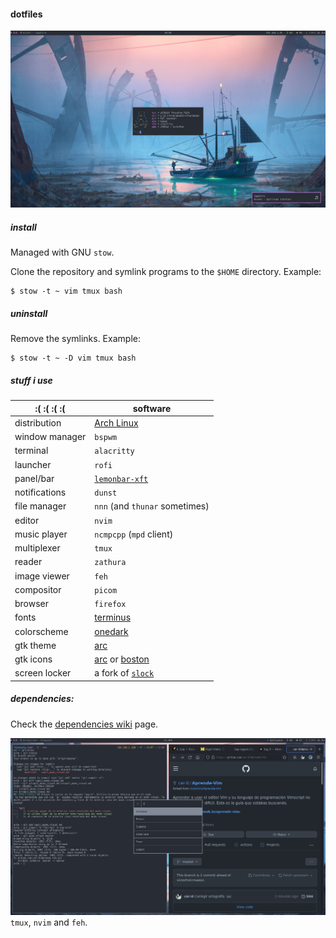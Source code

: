 #### dotfiles

![1](./.img/1.png)

##### install

Managed with GNU `stow`.

Clone the repository and symlink programs to the `$HOME` directory. Example:

```
$ stow -t ~ vim tmux bash
```

##### uninstall

Remove the symlinks. Example:

```
$ stow -t ~ -D vim tmux bash
```

##### stuff i use

| :( :( :( :(  | software                          |
|--------------|-----------------------------------|
|distribution  |[Arch Linux](https://archlinux.org)|
|window manager|`bspwm`|
|terminal      |`alacritty`|
|launcher      |`rofi`|
|panel/bar     |[`lemonbar-xft`](https://github.com/krypt-n/bar)|
|notifications |`dunst`|
|file manager  |`nnn` (and `thunar` sometimes)|
|editor        |`nvim`|
|music player  |`ncmpcpp` (`mpd` client)|
|multiplexer   |`tmux`|
|reader        |`zathura`|
|image viewer  |`feh`|
|compositor    |`picom`|
|browser       |`firefox`|
|fonts         |[terminus](http://terminus-font.sourceforge.net/)|
|colorscheme   |[onedark](https://github.com/joshdick/onedark.vim)|
|gtk theme     |[arc](https://github.com/jnsh/arc-theme)|
|gtk icons     |[arc](https://github.com/horst3180/arc-icon-theme) or [boston](https://github.com/heychrisd/Boston-Icons)|
|screen locker |a fork of [`slock`](https://github.com/cer-0/suckless/tree/iceberg/slock)|

##### dependencies:

Check the [dependencies wiki](https://github.com/cer-0/dots/wiki/Dependencies) page.

![2](./.img/2.png)
`tmux`, `nvim` and `feh`.
